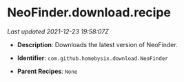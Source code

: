 # NeoFinder.download.recipe

_Last updated 2021-12-23 19:58:07Z_

- **Description**: Downloads the latest version of NeoFinder.

- **Identifier**: `com.github.homebysix.download.NeoFinder`

- **Parent Recipes**: `None`